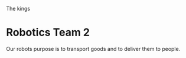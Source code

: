 The kings
# Robotics Team 2
Our robots purpose is to transport goods and to deliver them to people.
